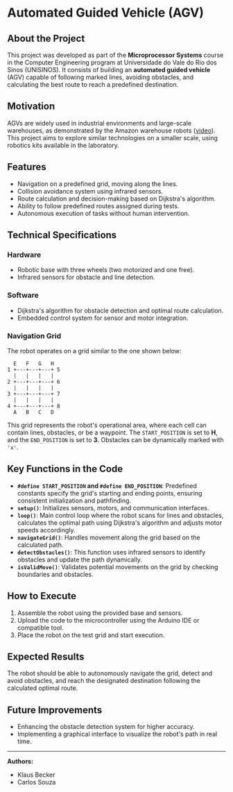 # Automated Guided Vehicle (AGV)

## About the Project
This project was developed as part of the **Microprocessor Systems** course in the Computer Engineering program at Universidade do Vale do Rio dos Sinos (UNISINOS). It consists of building an **automated guided vehicle** (AGV) capable of following marked lines, avoiding obstacles, and calculating the best route to reach a predefined destination.

## Motivation
AGVs are widely used in industrial environments and large-scale warehouses, as demonstrated by the Amazon warehouse robots ([video](https://www.youtube.com/watch?v=1-KS0-xICks)). This project aims to explore similar technologies on a smaller scale, using robotics kits available in the laboratory.

## Features
- Navigation on a predefined grid, moving along the lines.
- Collision avoidance system using infrared sensors.
- Route calculation and decision-making based on Dijkstra's algorithm.
- Ability to follow predefined routes assigned during tests.
- Autonomous execution of tasks without human intervention.

## Technical Specifications
### Hardware
- Robotic base with three wheels (two motorized and one free).
- Infrared sensors for obstacle and line detection.

### Software
- Dijkstra's algorithm for obstacle detection and optimal route calculation.
- Embedded control system for sensor and motor integration.

### Navigation Grid
The robot operates on a grid similar to the one shown below:

```
  E   F   G   H
1 +---+---+---+ 5
  |   |   |   | 
2 +---+---+---+ 6
  |   |   |   |
3 +---+---+---+ 7
  |   |   |   |
4 +---+---+---+ 8
  A   B   C   D
```

This grid represents the robot's operational area, where each cell can contain lines, obstacles, or be a waypoint. The `START_POSITION` is set to **H**, and the `END_POSITION` is set to **3**. Obstacles can be dynamically marked with `'x'`.

## Key Functions in the Code
- **`#define START_POSITION` and `#define END_POSITION`**: Predefined constants specify the grid's starting and ending points, ensuring consistent initialization and pathfinding.
- **`setup()`**: Initializes sensors, motors, and communication interfaces.
- **`loop()`**: Main control loop where the robot scans for lines and obstacles, calculates the optimal path using Dijkstra's algorithm and adjusts motor speeds accordingly.
- **`navigateGrid()`**: Handles movement along the grid based on the calculated path.
- **`detectObstacles()`**: This function uses infrared sensors to identify obstacles and update the path dynamically.
- **`isValidMove()`**: Validates potential movements on the grid by checking boundaries and obstacles.

## How to Execute
1. Assemble the robot using the provided base and sensors.
2. Upload the code to the microcontroller using the Arduino IDE or compatible tool.
3. Place the robot on the test grid and start execution.

## Expected Results
The robot should be able to autonomously navigate the grid, detect and avoid obstacles, and reach the designated destination following the calculated optimal route.

## Future Improvements
- Enhancing the obstacle detection system for higher accuracy.
- Implementing a graphical interface to visualize the robot's path in real time.

---
**Authors:**
- Klaus Becker
- Carlos Souza
